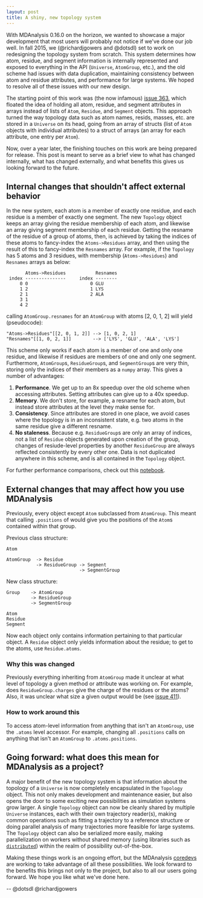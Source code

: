```yaml
---
layout: post
title: A shiny, new topology system 
---
```


With MDAnalysis 0.16.0 on the horizon, we wanted to showcase a major development that most users will probably not notice if we've done our job well.
In fall 2015, we (@richardjgowers and @dotsdl) set to work on redesigning the topology system from scratch.
This system determines how atom, residue, and segment information is internally represented and exposed to everything in the API (``Universe``, ``AtomGroup``, etc.), and the old scheme had issues with data duplication, maintaining consistency between atom and residue attributes, and performance for large systems.
We hoped to resolve all of these issues with our new design.

The starting point of this work was (the now infamous) [issue 363](https://github.com/MDAnalysis/mdanalysis/issues/363), which floated the idea of holding all atom, residue, and segment attributes in arrays instead of lists of ``Atom``, ``Residue``, and ``Segment`` objects.
This approach turned the way topology data such as atom names, resids, masses, etc. are stored in a ``Universe`` on its head, going from an array of structs (list of ``Atom`` objects with individual attributes) to a struct of arrays (an array for each attribute, one entry per ``Atom``).

Now, over a year later, the finishing touches on this work are being prepared for release.
This post is meant to serve as a brief view to what has changed internally, what has changed externally, and what benefits this gives us looking forward to the future.

## Internal changes that shouldn't affect external behavior

In the new system, each atom is a member of exactly one residue, and each residue is a member of exactly one segment.
The new `Topology` object keeps an array giving the residue membership of each atom, and likewise an array giving segment membership of each residue.
Getting the resname of the residue of a group of atoms, then, is achieved by taking the indices of these atoms to fancy-index the `Atoms->Residues` array, and then using the result of this to fancy-index the `Resnames` array.
For example, if the  `Topology` has 5 atoms and 3 residues, with membership (`Atoms->Residues`) and `Resnames` arrays as below:

```
       Atoms->Residues           Resnames
 index ---------------     index --------
     0 0                       0 GLU
     1 2                       1 LYS
     2 1                       2 ALA
     3 1
     4 2
```

calling `AtomGroup.resnames` for an `AtomGroup` with atoms [2, 0, 1, 2] will yield (pseudocode):

```
"Atoms->Residues"[[2, 0, 1, 2]] --> [1, 0, 2, 1]
"Resnames"[[1, 0, 2, 1]]        --> ['LYS', 'GLU', 'ALA', 'LYS']
```

This scheme only works if each atom is a member of one and only one residue, and likewise if residues are members of one and only one segment.
Furthermore, `AtomGroup`s, `ResidueGroup`s, and `SegmentGroup`s are very thin, storing only the indices of their members as a `numpy` array.
This gives a number of advantages:

1. **Performance**. We get up to an 8x speedup over the old scheme when accessing attributes. Setting attributes can give up to a 40x speedup.
2. **Memory**. We don't store, for example, a resname for each atom, but instead store attributes at the level they make sense for.
3. **Consistency**. Since attributes are stored in one place, we avoid cases where the topology is in an inconsistent state, e.g. two atoms in the same residue give a different resname.
4. **No staleness**. Because e.g. `ResidueGroup`s are only an array of indices, not a list of `Residue` objects generated upon creation of the group, changes of resiude-level properties by another `ResidueGroup` are always reflected consistently by every other one. Data is not duplicated anywhere in this scheme, and is all contained in the `Topology` object.

For further performance comparisons, check out this [notebook](http://nbviewer.jupyter.org/gist/dotsdl/0e0fbd409e3e102d0458).

## External changes that may affect how you use MDAnalysis

Previously, every object except ``Atom`` subclassed from ``AtomGroup``.
This meant that calling `.positions` of would give you the positions of the ``Atom``s contained within that group.

Previous class structure:
```
Atom

AtomGroup  -> Residue
           -> ResidueGroup -> Segment
                           -> SegmentGroup
```
New class structure:
```
Group    -> AtomGroup
         -> ResidueGroup
         -> SegmentGroup

Atom
Residue
Segment
```

Now each object only contains information pertaining to that particular object.
A ``Residue`` object only yields information about the residue; to get to the atoms, use ``Residue.atoms``.

### Why this was changed

Previously everything inheriting from ``AtomGroup`` made it unclear at what level of topology a given method or attribute was working on.
For example, does ``ResidueGroup.charges`` give the charge of the residues or the atoms?
Also, it was unclear what size a given output would be (see [issue 411](https://github.com/MDAnalysis/mdanalysis/issues/411)).

### How to work around this

To access atom-level information from anything that isn't an ``AtomGroup``, use the `.atoms` level accessor.
For example, changing all `.positions` calls on anything that isn't an `AtomGroup` to `.atoms.positions`.


## Going forward: what does this mean for MDAnalysis as a project?

A major benefit of the new topology system is that information about the topology of a ``Universe`` is now completely encapsulated in the ``Topology`` object.
This not only makes development and maintenance easier, but also opens the door to some exciting new possibilities as simulation systems grow larger.
A single ``Topology`` object can now be cleanly shared by multiple ``Universe`` instances, each with their own trajectory reader(s), making common operations such as fitting a trajectory to a reference structure or doing parallel analysis of many trajectories more feasible for large systems.
The ``Topology`` object can also be serialized more easily, making parallelization on workers without shared memory (using libraries such as [``distributed``](http://distributed.readthedocs.io/en/latest/)) within the realm of possibility out-of-the-box.

Making these things work is an ongoing effort, but the MDAnalysis [coredevs](https://github.com/orgs/MDAnalysis/teams/coredevs) are working to take advantage of all these possibilities.
We look forward to the benefits this brings not only to the project, but also to all our users going forward.
We hope you like what we've done here.

-- @dotsdl @richardjgowers
